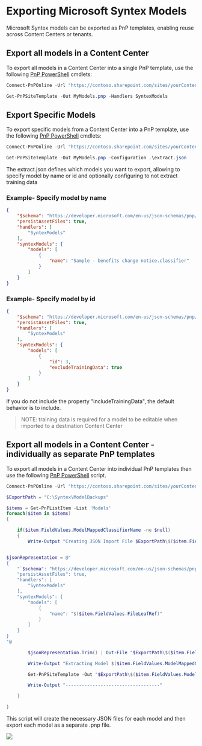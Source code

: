 # Exporting Microsoft Syntex Models

Microsoft Syntex models can be exported as PnP templates, enabling reuse across Content Centers or tenants.

## Export all models in a Content Center

To export all models in a Content Center into a single PnP template, use the following [PnP PowerShell](https://pnp.github.io/powershell/) cmdlets:

```powershell
Connect-PnPOnline -Url "https://contoso.sharepoint.com/sites/yourContentCenter"

Get-PnPSiteTemplate -Out MyModels.pnp -Handlers SyntexModels
```

## Export Specific Models

To export specific models from a Content Center into a PnP template, use the following [PnP PowerShell](https://pnp.github.io/powershell/) cmdlets:

```powershell
Connect-PnPOnline -Url "https://contoso.sharepoint.com/sites/yourContentCenter"

Get-PnPSiteTemplate -Out MyModels.pnp -Configuration .\extract.json
```

The extract.json defines which models you want to export, allowing to specify model by name or id and optionally configuring to not extract training data

### Example- Specify model by name

```json
{
    "$schema": "https://developer.microsoft.com/en-us/json-schemas/pnp/provisioning/202102/extract-configuration.schema.json",
    "persistAssetFiles": true,
    "handlers": [        
        "SyntexModels"
    ],
    "syntexModels": {
        "models": [
            {
                "name": "Sample - benefits change notice.classifier"
            }
        ]
    }
}
```

### Example- Specify model by id

```json
{
    "$schema": "https://developer.microsoft.com/en-us/json-schemas/pnp/provisioning/202102/extract-configuration.schema.json",
    "persistAssetFiles": true,
    "handlers": [        
        "SyntexModels"
    ],
    "syntexModels": {
        "models": [
            {
                "id": 3,
                "excludeTrainingData": true
            }
        ]
    }
}
```

If you do not include the property "includeTrainingData", the default behavior is to include.

> NOTE: training data is required for a model to be editable when imported to a destination Content Center

## Export all models in a Content Center - individually as separate PnP templates

To export all models in a Content Center into individual PnP templates then use the following [PnP PowerShell](https://pnp.github.io/powershell/) script. 

```powershell
Connect-PnPOnline -Url "https://contoso.sharepoint.com/sites/yourContentCenter"

$ExportPath = "C:\Syntex\ModelBackups"

$items = Get-PnPListItem -List 'Models'
foreach($item in $items)
{

    if($item.FieldValues.ModelMappedClassifierName -ne $null)
    {
        Write-Output "Creating JSON Import File $ExportPath\$($item.FieldValues.ModelMappedClassifierName).json"


$jsonRepresentation = @"
{
    "`$schema": "https://developer.microsoft.com/en-us/json-schemas/pnp/provisioning/202102/extract-configuration.schema.json",
    "persistAssetFiles": true,
    "handlers": [
        "SyntexModels"
    ],
    "syntexModels": {
        "models": [
            {
                "name": "$($item.FieldValues.FileLeafRef)"
            }
        ]
    }
}
"@

        $jsonRepresentation.Trim() | Out-File "$ExportPath\$($item.FieldValues.ModelMappedClassifierName).json"

        Write-Output "Extracting Model $($item.FieldValues.ModelMappedClassifierName) to $($ExportPath)\$($item.FieldValues.ModelMappedClassifierName).pnp"

        Get-PnPSiteTemplate -Out "$ExportPath\$($item.FieldValues.ModelMappedClassifierName).pnp" -Configuration "$ExportPath\$($item.FieldValues.ModelMappedClassifierName).json"

        Write-Output "-----------------------------------"

    }

}
```
This script will create the necessary JSON files for each model and then export each model as a separate .pnp file.

<img src="https://pnptelemetry.azurewebsites.net/syntex-samples/docs/exporting models" />
